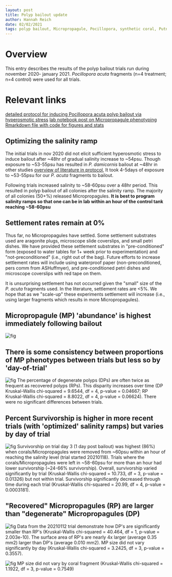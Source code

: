 ```yaml
---
layout: post
title: Polyp bailout update
author: Hannah Reich
date: 02/02/2021
tags: polyp bailout, Micropropagule, Pocillopora, synthetic coral, Putnam lab, NSF HDR, phenotype, survivorship
---
```


# Overview
This entry describes the results of the polyp bailout trials run during november 2020- january 2021. *Pocillopora acuta* fragments (n=4 treatment; n=4 control) were used for all trials.

# Relevant links
[detailed protocol for inducing Pocillopora acuta polyp bailout via hyperosmotic stress](link)
[lab notebook post on Micropropagule phenotyping](link)
[Rmarkdown file with code for figures and stats](link)

## Optimizing the salinity ramp
The initial trials in nov 2020 did not elicit sufficient hyperosmotic stress to induce bailout after ~48hr of gradual salinity increase to ~54psu. Though exposure to ~53-55psu has resulted in *P. damicornis* bailout at ~48hr in other studies [overview of literature in protocol](link), It took 4-5days of exposure to ~53-55psu for our *P. acuta* fragments to bailout.

Following trials increased salinity to ~58-60psu over a 48hr period. This resulted in polyp bailout of all colonies after the salinity ramp. The majority of all colonies (50+%) released Micropropagules. **It is best to program salinity ramps so that one can be in lab within an hour of the control tank reaching ~58-60psu**

## Settlement rates remain at 0%
Thus far, no Micropropagules have settled. Some settlement substrates used are aragonite plugs, microscope slide coverslips, and small petri dishes. We have provided these settlement substrates in "pre-conditioned" form (exposed to water tables for 1+ week prior to experimentation) and "not-preconditioned" (i.e., right out of the bag). Future efforts to increase settlement rates will include using waterproof paper (non-preconditioned, pers comm from ASHuffmyer), and pre-conditioned petri dishes and microscope coverslips with red tape on them.

It is unsurprising settlement has not occurred given the "small" size of the *P. acuta* fragments used. In the literature, settlement rates are <5%. We hope that as we "scale-up" these experiments settlement will increase (i.e., using larger fragments which results in more Micropropagules).

## Micropropagule (MP) 'abundance' is highest immediately following bailout
![fig](fig)

## There is some consistency between proportions of MP phenotypes between trials but less so by 'day-of-trial'
![fig](fig)
The percentage of degenerate polyps (DPs) are often twice as frequent as recovered polyps (RPs). This disparity increases over time (DP Kruskal-Wallis chi-squared = 9.6544, df = 4, p-value = 0.04667; RP Kruskal-Wallis chi-squared = 8.8022, df = 4, p-value = 0.06624). There were no significant differences between trials.

## Percent Survivorship is higher in more recent trials (with 'optimized' salinity ramps) but varies by day of trial
![fig](fig)
Survivorship on trial day 3 (1 day post bailout) was highest (86%) when corals/Micropropagules were removed from ~60psu within an hour of reaching the salinity level (trial started 20210118). Trials where the corals/Micropropagules were left in ~58-60psu for more than an hour had lower survivorship (~24-66% survivorship). Overall, survivorship varied significantly by trial (Kruskal-Wallis chi-squared = 10.733, df = 3, p-value = 0.01326) but not within trial. Survivorship significantly decreased through time during each trial (Kruskal-Wallis chi-squared = 20.99, df = 4, p-value = 0.0003181).

## "Recovered" Micropropagules (RP) are larger than "degenerate" Micropropagules (DP)
![fig](fig)
Data from the 20210112 trial demonstrate how DP's are significantly smaller than RP's (Kruskal-Wallis chi-squared = 40.464, df = 1, p-value = 2.003e-10). The surface area of RP's are nearly 4x larger (average 0.35 mm2) larger than DP's (average 0.010 mm2). MP size did not vary significantly by day (Kruskal-Wallis chi-squared = 3.2425, df = 3, p-value = 0.3557).

![fig](fig)
MP size did not vary by coral fragment (Kruskal-Wallis chi-squared = 1.1922, df = 3, p-value = 0.7549)
